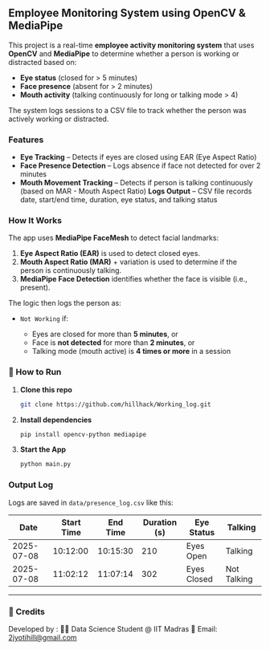 ## Employee Monitoring System using OpenCV & MediaPipe

This project is a real-time **employee activity monitoring system** that uses **OpenCV** and **MediaPipe** to determine whether a person is working or distracted based on:

* **Eye status** (closed for > 5 minutes)
* **Face presence** (absent for > 2 minutes)
* **Mouth activity** (talking continuously for long or talking mode > 4)

 The system logs sessions to a CSV file to track whether the person was actively working or distracted.

###  Features

* **Eye Tracking** – Detects if eyes are closed using EAR (Eye Aspect Ratio)
* **Face Presence Detection** – Logs absence if face not detected for over 2 minutes
* **Mouth Movement Tracking** – Detects if person is talking continuously (based on MAR - Mouth Aspect Ratio)
 **Logs Output** – CSV file records date, start/end time, duration, eye status, and talking status

###  How It Works

The app uses **MediaPipe FaceMesh** to detect facial landmarks:

1. **Eye Aspect Ratio (EAR)** is used to detect closed eyes.
2. **Mouth Aspect Ratio (MAR)** + variation is used to determine if the person is continuously talking.
3. **MediaPipe Face Detection** identifies whether the face is visible (i.e., present).

The logic then logs the person as:

* `Not Working` if:

  * Eyes are closed for more than **5 minutes**, or
  * Face is **not detected** for more than **2 minutes**, or
  * Talking mode (mouth active) is **4 times or more** in a session


### 🚀 How to Run

1. **Clone this repo**

   ```bash
   git clone https://github.com/hillhack/Working_log.git
   ```

2. **Install dependencies**

   ```bash
   pip install opencv-python mediapipe
   ```

3. **Start the App**

   ```bash
   python main.py
   ```

### Output Log

Logs are saved in `data/presence_log.csv` like this:

| Date       | Start Time | End Time | Duration (s) | Eye Status  | Talking     |
| ---------- | ---------- | -------- | ------------ | ----------- | ----------- |
| 2025-07-08 | 10:12:00   | 10:15:30 | 210          | Eyes Open   | Talking     |
| 2025-07-08 | 11:02:12   | 11:07:14 | 302          | Eyes Closed | Not Talking |

---

### 📌 Credits

Developed by :
👩‍🎓 Data Science Student @ IIT Madras
🔗 Email: [2jyotihill@gmail.com](mailto:2jyotihill@gmail.com)
